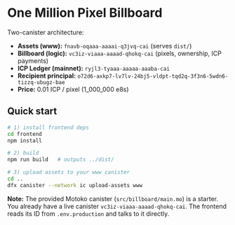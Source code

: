 # One Million Pixel Billboard

Two-canister architecture:

- **Assets (www):** `fnavb-oqaaa-aaaai-q3jvq-cai` (serves `dist/`)
- **Billboard (logic):** `vc3iz-viaaa-aaaad-qhokq-cai` (pixels, ownership, ICP payments)
- **ICP Ledger (mainnet):** `ryjl3-tyaaa-aaaaa-aaaba-cai`
- **Recipient principal:** `o72d6-axkp7-lv7lv-24bj5-vldpt-tqd2q-3f3n6-5wdn6-tizzq-ubugz-bae`
- **Price:** 0.01 ICP / pixel (1_000_000 e8s)

## Quick start

```bash
# 1) install frontend deps
cd frontend
npm install

# 2) build
npm run build   # outputs ../dist/

# 3) upload assets to your www canister
cd ..
dfx canister --network ic upload-assets www
```

**Note:** The provided Motoko canister (`src/billboard/main.mo`) is a starter. You already have a live canister
`vc3iz-viaaa-aaaad-qhokq-cai`. The frontend reads its ID from `.env.production` and talks to it directly.
